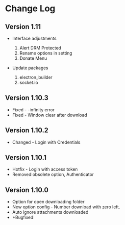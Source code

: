 # Change Log

## Version 1.11

* Interface adjustments

    1. Alert DRM Protected
    2. Rename options in setting
    3. Donate Menu

* Update packages

    1. electron_builder
    2. socket.io

## Version 1.10.3

* Fixed - -infinity error
* Fixed - Window clear after download

## Version 1.10.2

* Changed - Login with Credentials

## Version 1.10.1

* Hotfix - Login with access token
* Removed obsolete option, Authenticator

## Version 1.10.0

* Option for open downloading folder
* New option config - Number download with zero left.
* Auto ignore attachments downloaded
* +Bugfixed
